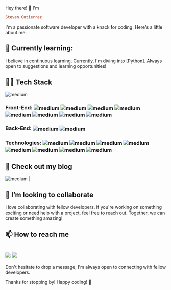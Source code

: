 Hey there! 👋  I'm
```ruby
Steven Gutierrez
```
I'm a passionate software developer with a knack for coding. Here's a little about me:

## 🌱 Currently learning:
I believe in continuous learning. Currently, I'm diving into [Python]. Always open to suggestions and learning opportunities!

## 👨‍💻 Tech Stack 
<img align="center" alt="medium" src="https://github-readme-stats.vercel.app/api/top-langs/?username=Succorro&theme=tokyonight" />

### Front-End: <img align="center" alt="medium" src="https://img.shields.io/badge/React-20232A?style=for-the-badge&logo=react&logoColor=61DAFB" /> <img align="center" alt="medium" src="https://img.shields.io/badge/Redux-593D88?style=for-the-badge&logo=redux&logoColor=white" /> <img align="center" alt="medium" src="https://img.shields.io/badge/HTML5-E34F26?style=for-the-badge&logo=html5&logoColor=white" /> <img align="center" alt="medium" src="https://img.shields.io/badge/CSS3-1572B6?style=for-the-badge&logo=css3&logoColor=white" /> <img align="center" alt="medium" src="https://img.shields.io/badge/JavaScript-323330?style=for-the-badge&logo=javascript&logoColor=F7DF1E" /> <img align="center" alt="medium" src="https://img.shields.io/badge/Tailwind_CSS-38B2AC?style=for-the-badge&logo=tailwind-css&logoColor=white" /> <img align="center" alt="medium" src="https://img.shields.io/badge/Vite-B73BFE?style=for-the-badge&logo=vite&logoColor=FFD62E" /> <img align="center" alt="medium" src="https://img.shields.io/badge/Material%20UI-007FFF?style=for-the-badge&logo=mui&logoColor=white" />

### Back-End: <img align="center" alt="medium" src="https://img.shields.io/badge/Ruby-CC342D?style=for-the-badge&logo=ruby&logoColor=white" /> <img align="center" alt="medium" src="https://img.shields.io/badge/Ruby_on_Rails-CC0000?style=for-the-badge&logo=ruby-on-rails&logoColor=white" />

### Technologies: <img align="center" alt="medium" src="https://img.shields.io/badge/PostgreSQL-316192?style=for-the-badge&logo=postgresql&logoColor=white" /> <img align="center" alt="medium" src="https://img.shields.io/badge/MySQL-005C84?style=for-the-badge&logo=mysql&logoColor=white" /> <img align="center" alt="medium" src="https://img.shields.io/badge/SQLite-07405E?style=for-the-badge&logo=sqlite&logoColor=white" /> <img align="center" alt="medium" src="https://img.shields.io/badge/firebase-ffca28?style=for-the-badge&logo=firebase&logoColor=black" /> <img align="center" alt="medium" src="https://img.shields.io/badge/Google_Cloud-4285F4?style=for-the-badge&logo=google-cloud&logoColor=white"/> <img align="center" alt="medium" src="https://img.shields.io/badge/Amazon_AWS-FF9900?style=for-the-badge&logo=amazonaws&logoColor=white" /> <img align="center" alt="medium" src="https://img.shields.io/badge/npm-CB3837?style=for-the-badge&logo=npm&logoColor=white" /> <img align="center" alt="medium" src="https://img.shields.io/badge/Postman-FF6C37?style=for-the-badge&logo=Postman&logoColor=white" />

## 💬 Check out my blog
 <img align="left" alt="medium" src="https://img.shields.io/badge/dev.to-0A0A0A?style=for-the-badge&logo=devdotto&logoColor=white" />|

## 🤝 I’m looking to collaborate
I love collaborating with fellow developers. If you're working on something exciting or need help with a project, feel free to reach out. Together, we can create something amazing!

## 📫 How to reach me
[<img align="center" src="https://img.shields.io/badge/LinkedIn-0077B5?style=for-the-badge&logo=linkedin&logoColor=white"/>](https://www.linkedin.com/in/soysteven/) 
<a href="mailto:stevengbmv@gmail.com?subject=Hello%20Steven,%20From%20Github"><img align="center" src="https://img.shields.io/badge/gmail-%23D14836.svg?&style=for-the-badge&logo=gmail&logoColor=white" /></a> 
---
Don't hesitate to drop a message, I'm always open to connecting with fellow developers.

Thanks for stopping by! Happy coding! 🚀

